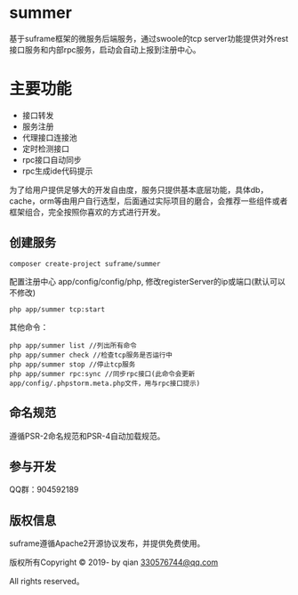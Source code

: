 summer
===============
基于suframe框架的微服务后端服务，通过swoole的tcp server功能提供对外rest接口服务和内部rpc服务，启动会自动上报到注册中心。

# 主要功能

* 接口转发
* 服务注册
* 代理接口连接池
* 定时检测接口
* rpc接口自动同步
* rpc生成ide代码提示

为了给用户提供足够大的开发自由度，服务只提供基本底层功能，具体db，cache，orm等由用户自行选型，后面通过实际项目的磨合，会推荐一些组件或者框架组合，完全按照你喜欢的方式进行开发。

## 创建服务

~~~
composer create-project suframe/summer
~~~

配置注册中心
app/config/config/php, 修改registerServer的ip或端口(默认可以不修改)

~~~
php app/summer tcp:start
~~~

其他命令：
```
php app/summer list //列出所有命令
php app/summer check //检查tcp服务是否运行中
php app/summer stop //停止tcp服务
php app/summer rpc:sync //同步rpc接口(此命令会更新app/config/.phpstorm.meta.php文件，用与rpc接口提示)
```

## 命名规范

遵循PSR-2命名规范和PSR-4自动加载规范。

## 参与开发

QQ群：904592189


## 版权信息

suframe遵循Apache2开源协议发布，并提供免费使用。

版权所有Copyright © 2019- by qian <330576744@qq.com>

All rights reserved。